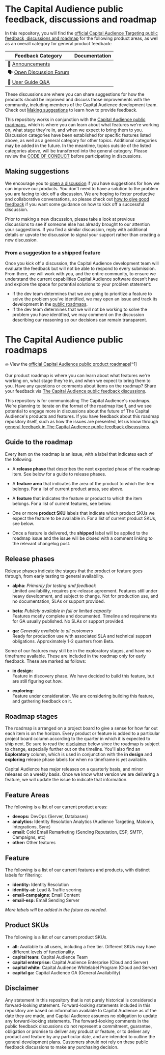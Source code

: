# The Capital Audience public feedback, discussions and roadmap

In this repository, you will find the [official Capital Audience Targeting public feedback, discussions and roadmap](https://github.com/merchantprotocol/capital-audience-support) for the following product areas, as well as an overall category for general product feedback:

| **Feedback Category** | **Documentation** 	|
|---	|---	|
| 📣  [Announcements](https://github.com/merchantprotocol/capital-audience-support/discussions/categories/announcements) |  |
| 🗣️  [Open Discussion Forum](https://github.com/merchantprotocol/capital-audience-support/discussions/categories/open-discussion-forum)  	|  	|
| 🙏  [User Guide Q&A](https://github.com/merchantprotocol/capital-audience-support/discussions/categories/q-a) |  |

These discussions are where you can share suggestions for how the products should be improved and discuss those improvements with the community, including members of the Capital Audience development team. Check out [Making suggestions](#making-suggestions) to learn how to provide feedback.

This repository works in conjunction with the [Capital Audience public roadmaps](https://github.com/merchantprotocol/capital-audience-support/projects), which is where you can learn about what features we're working on, what stage they're in, and when we expect to bring them to you. Discussion categories have been established for specific features listed above, as well as a general category for other topics. Additional categories may be added in the future. In the meantime, topics outside of the listed categories above, will be transferred into the general category. Please review the [CODE OF CONDUCT](CODE_OF_CONDUCT.md) before participating in discussions.

## Making suggestions

We encourage you to [open a discussion](https://github.com/merchantprotocol/capital-audience-support/discussions/) if you have suggestions for how we can improve our products. You don't need to have a solution to the problem you are facing to kick off a discussion. We are hoping to foster productive and collaborative conversations, so please check out [how to give good feedback](https://github.com/merchantprotocol/capital-audience-support/discussions/4) if you want some guidance on how to kick off a successful discussion.

Prior to making a new discussion, please take a look at previous discussions to see if someone else has already brought to our attention your suggestions. If you find a similar discussion, reply with additional details or upvote the discussion to signal your support rather than creating a new discussion.

### From a suggestion to a shipped feature

Once you kick off a discussion, the Capital Audience development team will evaluate the feedback but will not be able to respond to every submission. From there, we will work with you, and the entire community, to ensure we understand the current capabilities Capital Audience software doesn’t have and explore the space for potential solutions to your problem statement:

- If the dev team determines that we are going to prioritize a feature to solve the problem you've identified, we may open an issue and track its development in the [public roadmaps](https://github.com/merchantprotocol/capital-audience-support/projects).
- If the dev team determines that we will not be working to solve the problem you have identified, we may comment on the discussion describing our reasoning so our decisions can remain transparent.

# The Capital Audience public roadmaps

:sparkle: View the [official Capital Audience public product roadmaps](https://github.com/merchantprotocol/capital-audience-support/projects)[^1]

Our product roadmap is where you can learn about what features we're working on, what stage they're in, and when we expect to bring them to you. Have any questions or comments about items on the roadmap? Share your feedback via [The Capital Audience public feedback discussions](https://github.com/merchantprotocol/capital-audience-support/discussions). 

This repository is for communicating The Capital Audience's roadmaps. We’re planning to iterate on the format of the roadmap itself, and we see potential to engage more in discussions about the future of The Capital Audience's products and features. If you have feedback about this roadmap repository itself, such as how the issues are presented, let us know through [general feedback in The Capital Audience public feedback discussions](https://github.com/merchantprotocol/capital-audience-support/discussions/categories/open-discussion-forum).

## Guide to the roadmap

Every item on the roadmap is an issue, with a label that indicates each of the following:

- A **release phase** that describes the next expected phase of the roadmap item. See below for a guide to release phases. 

- A **feature area** that indicates the area of the product to which the item belongs. For a list of current product areas, see above.

- A **feature** that indicates the feature or product to which the item belongs. For a list of current features, see below. 

- One or more **product SKU** labels that indicate which product SKUs we expect the feature to be available in. For a list of current product SKUs, see below.

- Once a feature is delivered, the **shipped** label will be applied to the roadmap issue and the issue will be closed with a comment linking to the relevant changelog post.

## Release phases

Release phases indicate the stages that the product or feature goes through, from early testing to general availability.

- **alpha:** *Primarily for testing and feedback*\
Limited availability, requires pre-release agreement. Features still under heavy development, and subject to change. Not for production use, and no documentation, SLAs or support provided.

- **beta:** *Publicly available in full or limited capacity*\
Features mostly complete and documented. Timeline and requirements for GA usually published. No SLAs or support provided.

- **ga:** *Generally available to all customers*\
Ready for production use with associated SLA and technical support obligations. Approximately 1-2 quarters from Beta.

Some of our features may still be in the exploratory stages, and have no timeframe available. These are included in the roadmap only for early feedback. These are marked as follows: 

- **in design:**\
Feature in discovery phase. We have decided to build this feature, but are still figuring out _how_.

- **exploring:**\
Feature under consideration. We are considering building this feature, and gathering feedback on it.

## Roadmap stages

The roadmap is arranged on a project board to give a sense for how far out each item is on the horizon. Every product or feature is added to a particular project board column according to the quarter in which it is expected to ship next. Be sure to read the [disclaimer](#disclaimer) below since the roadmap is subject to change, especially further out on the timeline.  You'll also find an **Exploratory** column, which is used in conjunction with the **in design** and **exploring** release phase labels for when no timeframe is yet available.

Capital Audience has major releases on a quarterly basis, and minor releases on a weekly basis. Once we know what version we are delivering a feature, we will update the issue to indicate that information.

## Feature Areas

The following is a list of our current product areas:

- **devops:** DevOps (Server, Databases)
- **analytics:** Identity Resolution Analytics (Audience Targeting, Matomo, Integrations, Sync)
- **email:** Cold Email Remarketing (Sending Reputation, ESP, SMTP, Campaigns, etc)
- **other:** Other features

## Feature

The following is a list of our current features and products, with distinct labels for filtering:

- **identity:** Identity Resolution
- **identity-ai:** Lead & Traffic scoring
- **email-campaigns:** Email Content
- **email-esp:** Email Sending Server

_More labels will be added in the future as needed._

## Product SKUs 

The following is a list of our current product SKUs. 

- **all:** Available to all users, including a free tier. Different SKUs may have different levels of functionality.
- **capital team:** Capital Audience Team
- **capital enterprise:** Capital Audience Enterprise (Cloud and Server)
- **capital white:** Capital Audience Whitelabel Program (Cloud and Server)
- **capital ga:** Capital Audience GA (General Availability)

## Disclaimer

Any statement in this repository that is not purely historical is considered a forward-looking statement. Forward-looking statements included in this repository are based on information available to Capital Audience as of the date they are made, and Capital Audience assumes no obligation to update any forward-looking statements. The forward-looking comments in the public feedback discussions do not represent a commitment, guarantee, obligation or promise to deliver any product or feature, or to deliver any product and feature by any particular date, and are intended to outline the general development plans. Customers should not rely on these public feedback discussions to make any purchasing decision.
